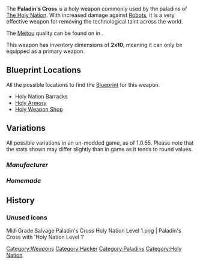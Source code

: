 The **Paladin's Cross** is a holy weapon commonly used by the paladins
of [The Holy Nation](03%20-%20Projects%20&%20Wikis/Kenshi/Kenshi%20Wiki/Kenshi%20Wiki%20Template/The_Holy_Nation.md "wikilink"). With increased damage
against [Robots](Robots.md "wikilink"), it is a very effective weapon for
removing the technological taint across the world.

The [Meitou](Meitou.md "wikilink") quality [](Paladin's_Cross.md) can be found on [](Holy_Lord_Phoenix.md) in [](Blister_Hill.md).

This weapon has inventory dimensions of **2x10**, meaning it can only be
equipped as a primary weapon.

## Blueprint Locations

All the possible locations to find the
[Blueprint](Blueprints.md "wikilink") for this weapon.

- Holy Nation Barracks
- [Holy Armory](Holy_Armory.md "wikilink")
- [Holy Weapon Shop](Holy_Weapon_Shop.md "wikilink")

## Variations

All possible variations in an un-modded game, as of 1.0.55. Please note
that the stats shown may differ slightly than in game as it tends to
round values.

### *Manufacturer*

### *Homemade*

## History

### Unused icons

Mid-Grade Salvage Paladin's Cross Holy Nation Level 1.png \| Paladin's
Cross with 'Holy Nation Level 1' [](Colour_Scheme.md)

[Category:Weapons](Category:Weapons "wikilink")
[Category:Hacker](Category:Hacker "wikilink")
[Category:Paladins](Category:Paladins "wikilink") [Category:Holy
Nation](Category:Holy_Nation "wikilink")